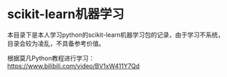 # scikit-learn机器学习

本目录下是本人学习python的scikit-learn机器学习包的记录，由于学习不系统，目录会较为凌乱，不具备参考价值。

根据莫凡Python教程进行学习：<https://www.bilibili.com/video/BV1xW411Y7Qd>
